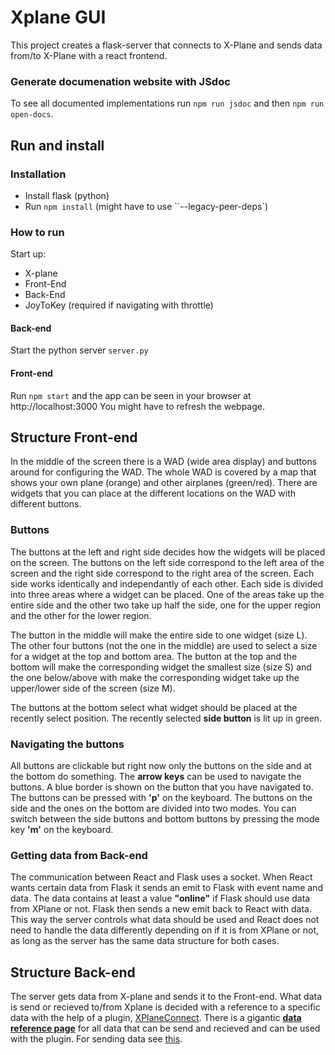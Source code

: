 # Xplane GUI
This project creates a flask-server that connects to X-Plane and sends data from/to X-Plane with a react frontend.

### Generate documenation website with JSdoc
To see all documented implementations run `npm run jsdoc` and then `npm run open-docs`.

## Run and install

### Installation
- Install flask (python)
- Run `npm install` (might have to use ``--legacy-peer-deps`)

### How to run
Start up:
- X-plane
- Front-End
- Back-End
- JoyToKey (required if navigating with throttle)

#### Back-end
Start the python server `server.py`

#### Front-end
Run `npm start` and the app can be seen in your browser at http://localhost:3000
You might have to refresh the webpage.

## Structure Front-end
In the middle of the screen there is a WAD (wide area display) and buttons around for configuring
the WAD. The whole WAD is covered by a map that shows your own plane (orange) and other airplanes (green/red).
There are widgets that you can place at the different locations on the WAD with different buttons.

### Buttons
The buttons at the left and right side decides how the widgets will be placed on the screen. The buttons
on the left side correspond to the left area of the screen and the right side correspond to the right area of the screen.
Each side works identically and independantly of each other. Each side is divided into three areas where a widget can be placed.
One of the areas take up the entire side and the other two take up half the side, one for the upper region and the other for the lower region.

The button in the middle will make the entire side to one widget (size L).
The other four buttons (not the one in the middle) are used to select a size for a widget at the top and bottom area.
The button at the top and the bottom will make the corresponding widget the smallest size (size S) and the one below/above
with make the corresponding widget take up the upper/lower side of the screen (size M).

The buttons at the bottom select what widget should be placed at the recently select position. The recently
selected **side button** is lit up in green.

### Navigating the buttons
All buttons are clickable but right now only the buttons on the side and at the bottom do something.
The **arrow keys** can be used to navigate the buttons. A blue border is shown on the button that you have
navigated to. The buttons can be pressed with **'p'** on the keyboard. The buttons on the side and the ones
on the bottom are divided into two modes. You can switch between the side buttons and bottom buttons by pressing
the mode key **'m'** on the keyboard.

### Getting data from Back-end
The communication between React and Flask uses a socket. When React wants certain data from Flask it sends an emit to Flask
with event name and data. The data contains at least a value **"online"** if Flask should use data from XPlane or not.
Flask then sends a new emit back to React with data. This way the server controls what data should be used and React does
not need to handle the data differently depending on if it is from XPlane or not, as long as the server has the same data
structure for both cases.

## Structure Back-end
The server gets data from X-plane and sends it to the Front-end. What data is send or recieved to/from Xplane
is decided with a reference to a specific data with the help of a plugin, [XPlaneConnect](https://github.com/nasa/XPlaneConnect).
There is a gigantic **[data reference page](https://developer.x-plane.com/datarefs/)** for all data that can be send and recieved and can be used with the plugin. For sending data see [this](#Getting-data-from-Back-end).